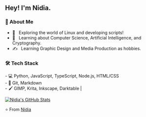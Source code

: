 <h2> Hey! I'm Nidia.</h2>

<h3>👩 About Me </h3>

- 🤔 &nbsp; Exploring the world of Linux and developing scripts!
- 🌱 &nbsp; Learning about Computer Science, Artificial Intelligence, and Cryptography.
- ✍  &nbsp; Learning Graphic Design and Media Production as hobbies.

<h3>🛠 Tech Stack </h3>
- 💻 Python,  JavaScript, TypeScript, Node.js, HTML/CSS
<br />
- 🔧 Git, Markdown
<br />
- 🖌 GIMP, Krita, Inkscape, Darktable |
<br />

[![Nidia's GitHub Stats](https://github-readme-stats.vercel.app/api?username=garman1001&show_icons=true)](https://github.com/garman1001)

⭐️ From [Nidia](https://github.com/garman1001)


